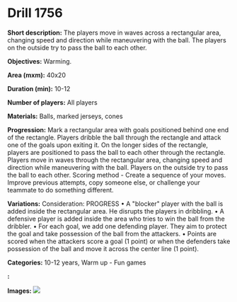 # Drill 1756

**Short description:**
The players move in waves across a rectangular area, changing speed and direction while maneuvering with the ball. The players on the outside try to pass the ball to each other.

**Objectives:**
Warming.

**Area (mxm):**
40x20

**Duration (min):**
10-12

**Number of players:**
All players

**Materials:**
Balls, marked jerseys, cones

**Progression:**
Mark a rectangular area with goals positioned behind one end of the rectangle. Players dribble the ball through the rectangle and attack one of the goals upon exiting it. On the longer sides of the rectangle, players are positioned to pass the ball to each other through the rectangle. Players move in waves through the rectangular area, changing speed and direction while maneuvering with the ball. Players on the outside try to pass the ball to each other. Scoring method - Create a sequence of your moves. Improve previous attempts, copy someone else, or challenge your teammate to do something different.

**Variations:**
Consideration: PROGRESS 
• A "blocker" player with the ball is added inside the rectangular area. He disrupts the players in dribbling. 
• A defensive player is added inside the area who tries to win the ball from the dribbler. 
• For each goal, we add one defending player. They aim to protect the goal and take possession of the ball from the attackers. 
• Points are scored when the attackers score a goal (1 point) or when the defenders take possession of the ball and move it across the center line (1 point).

**Categories:**
10-12 years, Warm up - Fun games

**:**


**Images:**
![](https://www.coachingfutsal.com/\images\dd04cfb6-a078-4259-a8d6-057dc4ccd974_337.png)

